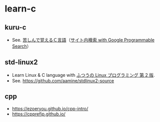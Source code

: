 # learn-c

## kuru-c

- See. [苦しんで覚えるＣ言語](https://9cguide.appspot.com/)（[サイト内検索 with Google Programmable Search](https://cse.google.com/cse?cx=1fde42476d787938a)）

## std-linux2

- Learn Linux & C language with [ふつうの Linux プログラミング 第 2 版](https://www.amazon.co.jp/dp/4797386479/).
- See. https://github.com/aamine/stdlinux2-source

## cpp

- https://ezoeryou.github.io/cpp-intro/
- https://cpprefjp.github.io/
